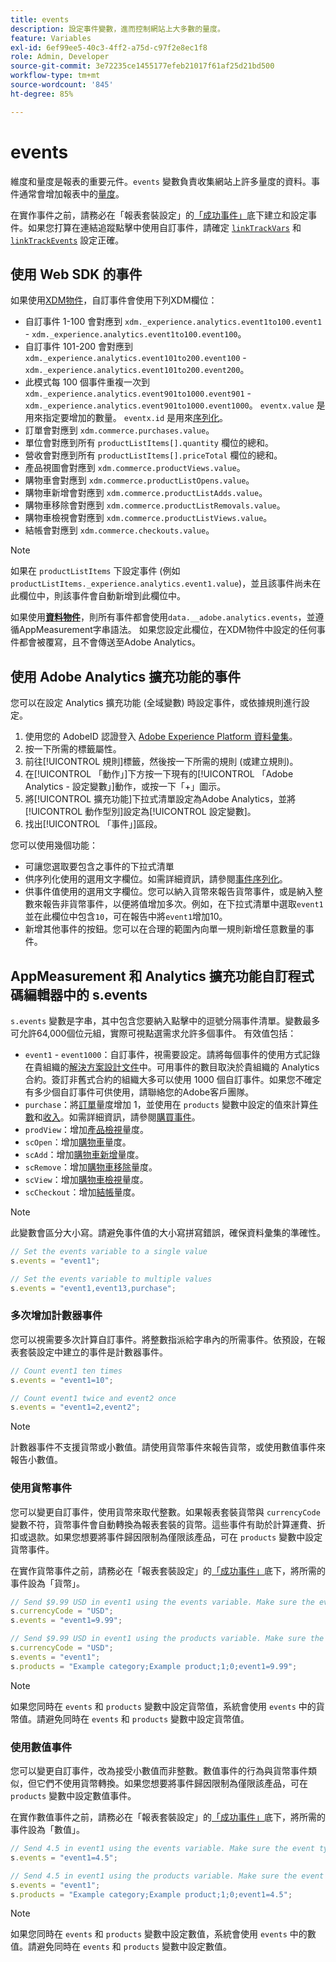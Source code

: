 ```yaml
---
title: events
description: 設定事件變數，進而控制網站上大多數的量度。
feature: Variables
exl-id: 6ef99ee5-40c3-4ff2-a75d-c97f2e8ec1f8
role: Admin, Developer
source-git-commit: 3e72235ce1455177efeb21017f61af25d21bd500
workflow-type: tm+mt
source-wordcount: '845'
ht-degree: 85%

---
```


# events

維度和量度是報表的重要元件。`events` 變數負責收集網站上許多量度的資料。事件通常會增加報表中的[量度](/help/components/metrics/overview.md)。

在實作事件之前，請務必在「報表套裝設定」的[「成功事件」](/help/admin/admin/c-manage-report-suites/c-edit-report-suites/conversion-var-admin/c-success-events/success-event.md)底下建立和設定事件。如果您打算在連結追蹤點擊中使用自訂事件，請確定 [`linkTrackVars`](../../config-vars/linktrackvars.md) 和 [`linkTrackEvents`](../../config-vars/linktrackevents.md) 設定正確。

## 使用 Web SDK 的事件

如果使用[XDM物件](/help/implement/aep-edge/xdm-var-mapping.md)，自訂事件會使用下列XDM欄位：

* 自訂事件 1-100 會對應到 `xdm._experience.analytics.event1to100.event1` - `xdm._experience.analytics.event1to100.event100`。
* 自訂事件 101-200 會對應到 `xdm._experience.analytics.event101to200.event100` - `xdm._experience.analytics.event101to200.event200`。
* 此模式每 100 個事件重複一次到 `xdm._experience.analytics.event901to1000.event901` - `xdm._experience.analytics.event901to1000.event1000`。 `eventx.value` 是用來指定要增加的數量。 `eventx.id` 是用來[序列化](event-serialization.md)。 
* 訂單會對應到 `xdm.commerce.purchases.value`。
* 單位會對應到所有 `productListItems[].quantity` 欄位的總和。
* 營收會對應到所有 `productListItems[].priceTotal` 欄位的總和。
* 產品視圖會對應到 `xdm.commerce.productViews.value`。
* 購物車會對應到 `xdm.commerce.productListOpens.value`。
* 購物車新增會對應到 `xdm.commerce.productListAdds.value`。
* 購物車移除會對應到 `xdm.commerce.productListRemovals.value`。
* 購物車檢視會對應到 `xdm.commerce.productListViews.value`。
* 結帳會對應到 `xdm.commerce.checkouts.value`。

>[!NOTE]
>
>如果在 `productListItems` 下設定事件 (例如 `productListItems._experience.analytics.event1.value`)，並且該事件尚未在此欄位中，則該事件會自動新增到此欄位中。

如果使用&#x200B;[**資料物件**](/help/implement/aep-edge/data-var-mapping.md)，則所有事件都會使用`data.__adobe.analytics.events`，並遵循AppMeasurement字串語法。 如果您設定此欄位，在XDM物件中設定的任何事件都會被覆寫，且不會傳送至Adobe Analytics。

## 使用 Adobe Analytics 擴充功能的事件

您可以在設定 Analytics 擴充功能 (全域變數) 時設定事件，或依據規則進行設定。

1. 使用您的 AdobeID 認證登入 [Adobe Experience Platform 資料彙集](https://experience.adobe.com/data-collection)。
2. 按一下所需的標籤屬性。
3. 前往[!UICONTROL 規則]標籤，然後按一下所需的規則 (或建立規則)。
4. 在[!UICONTROL 「動作」]下方按一下現有的[!UICONTROL 「Adobe Analytics - 設定變數」]動作，或按一下「+」圖示。
5. 將[!UICONTROL 擴充功能]下拉式清單設定為Adobe Analytics，並將[!UICONTROL 動作型別]設定為[!UICONTROL 設定變數]。
6. 找出[!UICONTROL 「事件」]區段。

您可以使用幾個功能：

* 可讓您選取要包含之事件的下拉式清單
* 供序列化使用的選用文字欄位。如需詳細資訊，請參閱[事件序列化](event-serialization.md)。
* 供事件值使用的選用文字欄位。您可以納入貨幣來報告貨幣事件，或是納入整數來報告非貨幣事件，以便將值增加多次。例如，在下拉式清單中選取`event1`並在此欄位中包含`10`，可在報告中將`event1`增加10。
* 新增其他事件的按鈕。您可以在合理的範圍內向單一規則新增任意數量的事件。

## AppMeasurement 和 Analytics 擴充功能自訂程式碼編輯器中的 s.events

`s.events` 變數是字串，其中包含您要納入點擊中的逗號分隔事件清單。變數最多可允許64,000個位元組，實際可視點選需求允許多個事件。 有效值包括：

* `event1` - `event1000`：自訂事件，視需要設定。請將每個事件的使用方式記錄在貴組織的[解決方案設計文件](../../../prepare/solution-design.md)中。可用事件的數目取決於貴組織的 Analytics 合約。簽訂非舊式合約的組織大多可以使用 1000 個自訂事件。如果您不確定有多少個自訂事件可供使用，請聯絡您的Adobe客戶團隊。
* `purchase`：將[訂單](/help/components/metrics/orders.md)量度增加 1，並使用在 `products` 變數中設定的值來計算[件數](/help/components/metrics/units.md)和[收入](/help/components/metrics/revenue.md)。如需詳細資訊，請參閱[購買事件](event-purchase.md)。
* `prodView`：增加[產品檢視](/help/components/metrics/product-views.md)量度。
* `scOpen`：增加[購物車](/help/components/metrics/carts.md)量度。
* `scAdd`：增加[購物車新增](/help/components/metrics/cart-additions.md)量度。
* `scRemove`：增加[購物車移除](/help/components/metrics/cart-removals.md)量度。
* `scView`：增加[購物車檢視](/help/components/metrics/cart-views.md)量度。
* `scCheckout`：增加[結帳](/help/components/metrics/checkouts.md)量度。

>[!NOTE]
>
>此變數會區分大小寫。請避免事件值的大小寫拼寫錯誤，確保資料彙集的準確性。

```js
// Set the events variable to a single value
s.events = "event1";

// Set the events variable to multiple values
s.events = "event1,event13,purchase";
```

### 多次增加計數器事件

您可以視需要多次計算自訂事件。將整數指派給字串內的所需事件。依預設，在報表套裝設定中建立的事件是計數器事件。

```js
// Count event1 ten times
s.events = "event1=10";

// Count event1 twice and event2 once
s.events = "event1=2,event2";
```

>[!NOTE]
>
>計數器事件不支援貨幣或小數值。請使用貨幣事件來報告貨幣，或使用數值事件來報告小數值。

### 使用貨幣事件

您可以變更自訂事件，使用貨幣來取代整數。如果報表套裝貨幣與 `currencyCode` 變數不符，貨幣事件會自動轉換為報表套裝的貨幣。這些事件有助於計算運費、折扣或退款。如果您想要將事件歸因限制為僅限該產品，可在 `products` 變數中設定貨幣事件。

在實作貨幣事件之前，請務必在「報表套裝設定」的[「成功事件」](/help/admin/admin/c-manage-report-suites/c-edit-report-suites/conversion-var-admin/c-success-events/success-event.md)底下，將所需的事件設為「貨幣」。

```js
// Send $9.99 USD in event1 using the events variable. Make sure the event type for event1 is Currency in Report suite settings
s.currencyCode = "USD";
s.events = "event1=9.99";

// Send $9.99 USD in event1 using the products variable. Make sure the event type for event1 is Currency in Report suite settings
s.currencyCode = "USD";
s.events = "event1";
s.products = "Example category;Example product;1;0;event1=9.99";
```

>[!NOTE]
>
>如果您同時在 `events` 和 `products` 變數中設定貨幣值，系統會使用 `events` 中的貨幣值。請避免同時在 `events` 和 `products` 變數中設定貨幣值。

### 使用數值事件

您可以變更自訂事件，改為接受小數值而非整數。數值事件的行為與貨幣事件類似，但它們不使用貨幣轉換。如果您想要將事件歸因限制為僅限該產品，可在 `products` 變數中設定數值事件。

在實作數值事件之前，請務必在「報表套裝設定」的[「成功事件」](/help/admin/admin/c-manage-report-suites/c-edit-report-suites/conversion-var-admin/c-success-events/success-event.md)底下，將所需的事件設為「數值」。

```js
// Send 4.5 in event1 using the events variable. Make sure the event type for event1 is Numeric in Report suite settings
s.events = "event1=4.5";

// Send 4.5 in event1 using the products variable. Make sure the event type for event1 is Numeric in Report suite settings
s.events = "event1";
s.products = "Example category;Example product;1;0;event1=4.5";
```

>[!NOTE]
>
>如果您同時在 `events` 和 `products` 變數中設定數值，系統會使用 `events` 中的數值。請避免同時在 `events` 和 `products` 變數中設定數值。
